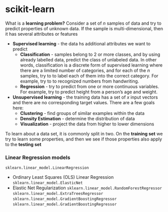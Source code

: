 # scikit-learn

What is a <strong>learning problem?</strong> Consider a set of <em>n</em> samples of data and try to predict properties of unknown data. If the sample is multi-dimensional, then it has several attributes or features

* <strong>Supervised learning</strong> - the data hs additional attributes we want to predict
  * <strong>Classification</strong> - samples belong to 2 or more classes, and by using already labelled data, predict the class of unlabeled data. In other words, classification is a discrete form of supervised learning where there are a limited number of categories, and for each of the <em>n</em> samples, try to to label each of them into the correct category. For example, try to to recognized numbers from handwriting.
  * <strong>Regression</strong> - try to predict from one or more continuous variables. For example, try to predict height from a person&rsquo;s age and weight.
* <strong>Unsupervised learning</strong> - the training data has a set of <em>x</em> input vectors and there are no corresponding target values. There are a few goals here:
  * <strong>Clustering</strong> - find groups of similar examples within the data
  * <strong>Density Estimation</strong> - determine the distribution of data
  * <strong>Visualization</strong> - project the data from higher to lower dimensions

To learn about a data set, it is commonly split in two. On the <strong>training set</strong> we try to learn some properties, and then we see if those properties also apply to the <strong>testing set</strong>


### Linear Regression models


`sklearn.linear_model.LinearRegression`
* Ordinary Least Squares (OLS) Linear Regression
`sklearn.linear_model.ElasticNet`
* Elastic Net Regularization
`sklearn.linear_model.RandomForestRegressor`
`sklearn.linear_model.ExtraTreesRegressor`
`sklearn.linear_model.GradientBoostingRegressor`
`sklearn.linear_model.GradientBoostingRegressor`
